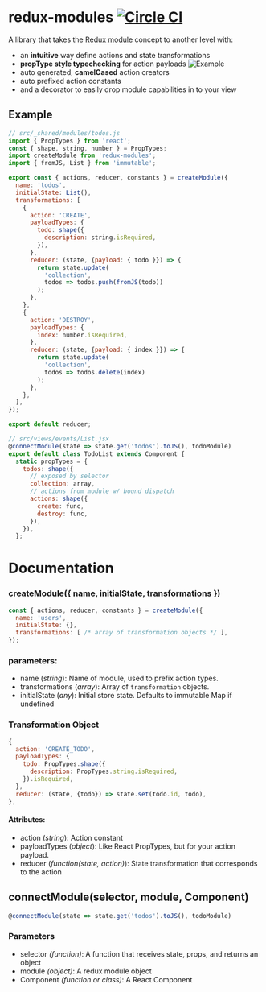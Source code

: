 # redux-modules [![Circle CI](https://circleci.com/gh/mboperator/redux-modules/tree/master.svg?style=svg)](https://circleci.com/gh/mboperator/redux-modules/tree/master)

A library that takes the [Redux module](https://github.com/erikras/ducks-modular-redux) concept to another level with:
- an **intuitive** way define actions and state transformations
- **propType style typechecking** for action payloads
![Example](https://raw.githubusercontent.com/mboperator/redux-modules/master/examples/screenshots/payloadTypes.png "redux-modules")
- auto generated, **camelCased** action creators
- auto prefixed action constants
- and a decorator to easily drop module capabilities in to your view

## Example
```js
// src/_shared/modules/todos.js
import { PropTypes } from 'react';
const { shape, string, number } = PropTypes;
import createModule from 'redux-modules';
import { fromJS, List } from 'immutable';

export const { actions, reducer, constants } = createModule({
  name: 'todos',
  initialState: List(),
  transformations: [
    {
      action: 'CREATE',
      payloadTypes: {
        todo: shape({
          description: string.isRequired,
        }),
      },
      reducer: (state, {payload: { todo }}) => {
        return state.update(
          'collection',
          todos => todos.push(fromJS(todo))
        );
      },
    },
    {
      action: 'DESTROY',
      payloadTypes: {
        index: number.isRequired,
      },
      reducer: (state, {payload: { index }}) => {
        return state.update(
          'collection',
          todos => todos.delete(index)
        );
      },
    },
  ],
});

export default reducer;

// src/views/events/List.jsx
@connectModule(state => state.get('todos').toJS(), todoModule)
export default class TodoList extends Component {
  static propTypes = {
    todos: shape({
      // exposed by selector
      collection: array,
      // actions from module w/ bound dispatch
      actions: shape({
        create: func,
        destroy: func,
      }),
    }),
  };
```
# Documentation

### createModule({ name, initialState, transformations })
```js
const { actions, reducer, constants } = createModule({
  name: 'users',
  initialState: {},
  transformations: [ /* array of transformation objects */ ],
});
```
### parameters:
- name (_string_): Name of module, used to prefix action types.
- transformations (_array_): Array of `transformation` objects.
- initialState (_any_): Initial store state. Defaults to immutable Map if undefined

### Transformation Object
```js
{
  action: 'CREATE_TODO',
  payloadTypes: {
    todo: PropTypes.shape({
      description: PropTypes.string.isRequired,
    }).isRequired,
  },
  reducer: (state, {todo}) => state.set(todo.id, todo),
},
```
#### Attributes:
- action (_string_): Action constant
- payloadTypes (_object_): Like React PropTypes, but for your action payload.
- reducer (_function(state, action)_): State transformation that corresponds to the action

## connectModule(selector, module, Component)
```js
@connectModule(state => state.get('todos').toJS(), todoModule)
```
### Parameters
- selector _(function)_: A function that receives state, props, and returns an object
- module _(object)_: A redux module object
- Component _(function or class)_: A React Component
